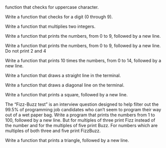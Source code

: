  function that checks for uppercase character.

 Write a function that checks for a digit (0 through 9).

 Write a function that multiplies two integers.

 Write a function that prints the numbers, from 0 to 9, followed by a new line.

 Write a function that prints the numbers, from 0 to 9, followed by a new line. Do not print 2 and 4

 Write a function that prints 10 times the numbers, from 0 to 14, followed by a new line.

 Write a function that draws a straight line in the terminal.

 Write a function that draws a diagonal line on the terminal.

 Write a function that prints a square, followed by a new line.

 The “Fizz-Buzz test” is an interview question designed to help filter out the 99.5% of programming job candidates who can’t seem to program their way out of a wet paper bag.
 Write a program that prints the numbers from 1 to 100, followed by a new line. But for multiples of three print Fizz instead of the number and for the multiples of five print Buzz. For numbers which are multiples of both three and five print FizzBuzz.


 Write a function that prints a triangle, followed by a new line.


